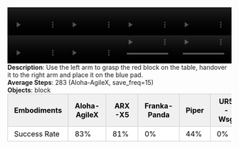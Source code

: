 <!DOCTYPE html>
<html lang="en">
<body>
    <div style="display: flex;">
        <video src="../task_video_clean/handover_block/aloha-agilex_head.mp4" controls loop muted autoplay style="width: 25%;"></video>
        <video src="../task_video_clean/handover_block/franka-panda_head.mp4" controls loop muted autoplay style="width: 25%;"></video>
        <video src="../task_video_clean/handover_block/ARX-X5_head.mp4" controls loop muted autoplay style="width: 25%;"></video>
        <video src="../task_video_clean/handover_block/ur5-wsg_head.mp4" controls loop muted autoplay style="width: 25%;"></video>
    </div>
    <div style="display: flex;">
        <video src="../task_video_clean/handover_block/aloha-agilex_world.mp4" controls loop muted autoplay style="width: 25%;"></video>
        <video src="../task_video_clean/handover_block/franka-panda_world.mp4" controls loop muted autoplay style="width: 25%;"></video>
        <video src="../task_video_clean/handover_block/ARX-X5_world.mp4" controls loop muted autoplay style="width: 25%;"></video>
        <video src="../task_video_clean/handover_block/ur5-wsg_world.mp4" controls loop muted autoplay style="width: 25%;"></video>
    </div>
    <b>Description</b>: Use the left arm to grasp the red block on the table, handover it to the right arm and place it on the blue pad.<br>
    <b>Average Steps</b>: 283 (Aloha-AgileX, save_freq=15)<br>
    <b>Objects</b>: block<br>
    <table style="margin:0 auto;border-collapse:collapse;width:auto;min-width:180px;background-color:white;">
        <thead>
            <tr style="background:#f0f0f0;">
                <th style="border:1px solid #ccc;padding:6px 14px;color:black;">Embodiments</th>
                <th style="border:1px solid #ccc;padding:6px 14px;color:black;">Aloha-AgileX</th>
                <th style="border:1px solid #ccc;padding:6px 14px;color:black;">ARX-X5</th>
                <th style="border:1px solid #ccc;padding:6px 14px;color:black;">Franka-Panda</th>
                <th style="border:1px solid #ccc;padding:6px 14px;color:black;">Piper</th>
                <th style="border:1px solid #ccc;padding:6px 14px;color:black;">UR5-Wsg</th>
            </tr>
        </thead>
        <tbody>
            <tr style="background:white;">
                <td style="border:1px solid #ccc;padding:6px 14px;color:black;">Success Rate</td>
                <td style="border:1px solid #ccc;padding:6px 14px;color:black;">83%</td>
                <td style="border:1px solid #ccc;padding:6px 14px;color:black;">81%</td>
                <td style="border:1px solid #ccc;padding:6px 14px;color:black;">0%</td>
                <td style="border:1px solid #ccc;padding:6px 14px;color:black;">44%</td>
                <td style="border:1px solid #ccc;padding:6px 14px;color:black;">0%</td>
            </tr>
        </tbody>
    </table>
</body>
</html>
